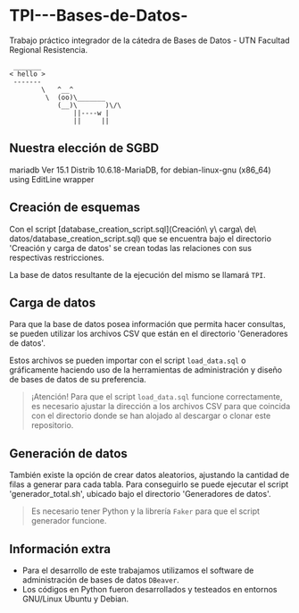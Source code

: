 # TPI---Bases-de-Datos-
Trabajo práctico integrador de la cátedra de Bases de Datos - UTN Facultad Regional Resistencia.

```ascii
 _______
< hello >
 -------
        \   ^__^
         \  (oo)\_______
            (__)\       )\/\
                ||----w |
                ||     ||
```

## Nuestra elección de SGBD
mariadb  Ver 15.1 Distrib 10.6.18-MariaDB, for debian-linux-gnu (x86_64) using  EditLine wrapper

## Creación de esquemas
Con el script [database_creation_script.sql](Creación\ y\ carga\ de\ datos/database_creation_script.sql) que se encuentra bajo el directorio 'Creación y carga de datos' se crean todas las relaciones con sus respectivas restricciones.

La base de datos resultante de la ejecución del mismo se llamará `TPI`.

## Carga de datos
Para que la base de datos posea información que permita hacer consultas, se pueden utilizar los archivos CSV que están en el directorio 'Generadores de datos'.

Estos archivos se pueden importar con el script `load_data.sql` o gráficamente haciendo uso de la herramientas de administración y diseño de bases de datos de su preferencia.

> ¡Atención! Para que el script `load_data.sql` funcione correctamente, es necesario ajustar la dirección a los archivos CSV para que coincida con el directorio donde se han alojado al descargar o clonar este repositorio.

## Generación de datos
También existe la opción de crear datos aleatorios, ajustando la cantidad de filas a generar para cada tabla. Para conseguirlo se puede ejecutar el script 'generador_total.sh', ubicado bajo el directorio 'Generadores de datos'. 

> Es necesario tener Python y la librería `Faker` para que el script generador funcione.

## Información extra
* Para el desarrollo de este trabajamos utilizamos el software de administración de bases de datos `DBeaver`.
* Los códigos en Python fueron desarrollados y testeados en entornos GNU/Linux Ubuntu y Debian.
